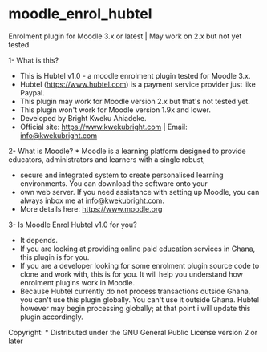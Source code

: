 # moodle_enrol_hubtel
Enrolment plugin for Moodle 3.x or latest | May work on 2.x but not yet tested

1- What is this?
  * This is Hubtel v1.0 - a moodle enrolment plugin tested for Moodle 3.x.
  * Hubtel (https://www.hubtel.com) is a payment service provider just like Paypal.
  * This plugin may work for Moodle version 2.x but that's not tested yet.
  * This plugin won't work for Moodle version 1.9x and lower.
  * Developed by Bright Kweku Ahiadeke. 
  * Official site: https://www.kwekubright.com | Email: info@kwekubright.com

2- What is Moodle?
	* Moodle is a learning platform designed to provide educators, administrators and learners with a single robust, 
  * secure and integrated system to create personalised learning environments. You can download the software onto your 
  * own web server. If you need assistance with setting up Moodle, you can always inbox me at info@kwekubright.com.
  * More details here: https://www.moodle.org

3- Is Moodle Enrol Hubtel v1.0 for you?
  * It depends.
  * If you are looking at providing online paid education services in Ghana, this plugin is for you.
  * If you are a developer looking for some enrolment plugin source code to clone and work with, this is for you. It will help you understand how enrolment plugins work in Moodle. 
  * Because Hubtel currently do not process transactions outside Ghana, you can't use this plugin globally. You can't use it outside Ghana. Hubtel however may begin processing globally; at that point i will update this plugin accordingly.

Copyright:
	* Distributed under the GNU General Public License version 2 or later


